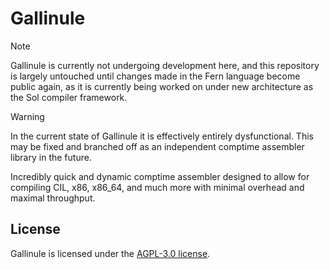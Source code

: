 # Gallinule

> [!NOTE]
>
> Gallinule is currently not undergoing development here, and this repository is largely untouched until changes made in the Fern language become public again, as it is currently being worked on under new architecture as the Sol compiler framework.

> [!WARNING]
>
> In the current state of Gallinule it is effectively entirely dysfunctional. This may be fixed and branched off as an independent comptime assembler library in the future.

Incredibly quick and dynamic comptime assembler designed to allow for compiling CIL, x86, x86_64, and much more with minimal overhead and maximal throughput.

## License

Gallinule is licensed under the [AGPL-3.0 license](LICENSE.txt).
